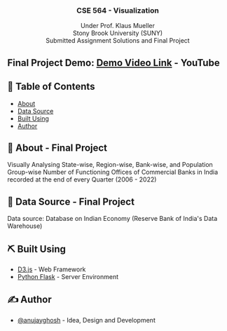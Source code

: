 
<h3 align="center">CSE 564 - Visualization</h3>
<p align="center"> Under Prof. Klaus Mueller
    <br> 
  Stony Brook University (SUNY)
  <br> 
  Submitted Assignment Solutions and Final Project
    <br> 
<!--   [Demo Video Link](https://www.youtube.com/watch?v=OKoAnPsDcaU) - YouTube -->
</p>

## Final Project Demo:   [Demo Video Link](https://www.youtube.com/watch?v=OKoAnPsDcaU) - YouTube

## 📝 Table of Contents
- [About](#about)
- [Data Source](#datasource)
- [Built Using](#built_using)
- [Author](#author)

## 🧐 About - Final Project <a name = "about"></a>
Visually Analysing State-wise, Region-wise, Bank-wise, and Population Group-wise Number of Functioning Offices of Commercial Banks in India recorded at the end of every Quarter (2006 - 2022)

## 🚀 Data Source - Final Project <a name = "datasource"></a>
Data source: Database on Indian Economy (Reserve Bank of India's Data Warehouse)

## ⛏️ Built Using <a name = "built_using"></a>
- [D3.js](https://d3js.org/) - Web Framework
- [Python Flask](https://flask.palletsprojects.com/en/2.3.x/) - Server Environment

## ✍️ Author <a name = "author"></a>
- [@anujayghosh](https://github.com/anujayghosh) - Idea, Design and Development
